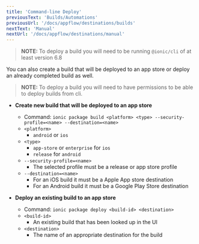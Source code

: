 ```yaml
---
title: 'Command-line Deploy'
previousText: 'Builds/Automations'
previousUrl: '/docs/appflow/destinations/builds'
nextText: 'Manual'
nextUrl: '/docs/appflow/destinations/manual'
---
```


> **NOTE:** To deploy a build you will need to be running `@ionic/cli` of at least version 6.8

You can also create a build that will be deployed to an app store or deploy an already completed build as well.

> **NOTE:** To deploy a build you will need to have permissions to be able to deploy builds from cli.

- **Create new build that will be deployed to an app store**
    - Command: `ionic package build <platform> <type> --security-profile=<name> --destination=<name>`
    - `<platform>`
        - `android` or `ios`
    - `<type>`
        - `app-store` or `enterprise` for `ios`
        - `release` for `android`
    - `--security-profile=<name>`
        - The selected profile must be a release or app store profile
    - `--destination=<name>`
        - For an iOS build it must be a Apple App store destination
        - For an Android build it must be a Google Play Store destination

- **Deploy an existing build to an app store**
    - Command: `ionic package deploy <build-id> <destination>`
    - `<build-id>`
        - An existing build that has been looked up in the UI
    - `<destination>`
        - The name of an appropriate destination for the build

